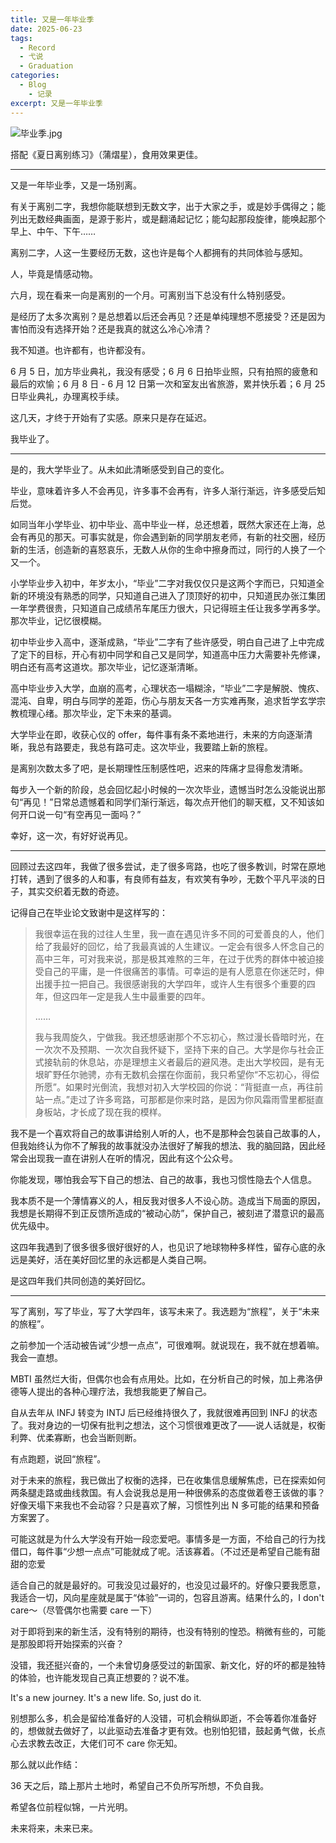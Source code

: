 ```yaml
---
title: 又是一年毕业季
date: 2025-06-23
tags:
  - Record
  - 弋说
  - Graduation
categories:
  - Blog
    - 记录
excerpt: 又是一年毕业季
---
```



![毕业季.jpg](/images/毕业季.jpg)

搭配《夏日离别练习》（蒲熠星），食用效果更佳。

---

又是一年毕业季，又是一场别离。

有关于离别二字，我想你能联想到无数文字，出于大家之手，或是妙手偶得之；能列出无数经典画面，是源于影片，或是翻涌起记忆；能勾起那段旋律，能唤起那个早上、中午、下午……

离别二字，人这一生要经历无数，这也许是每个人都拥有的共同体验与感知。

人，毕竟是情感动物。

六月，现在看来一向是离别的一个月。可离别当下总没有什么特别感受。

是经历了太多次离别？是总想着以后还会再见？还是单纯理想不愿接受？还是因为害怕而没有选择开始？还是我真的就这么冷心冷清？

我不知道。也许都有，也许都没有。

6 月 5 日，加方毕业典礼，我没有感受；6 月 6 日拍毕业照，只有拍照的疲惫和最后的欢愉；6 月 8 日 - 6 月 12 日第一次和室友出省旅游，累并快乐着；6 月 25 日毕业典礼，办理离校手续。

这几天，才终于开始有了实感。原来只是存在延迟。

我毕业了。

---

是的，我大学毕业了。从未如此清晰感受到自己的变化。

毕业，意味着许多人不会再见，许多事不会再有，许多人渐行渐远，许多感受后知后觉。

如同当年小学毕业、初中毕业、高中毕业一样，总还想着，既然大家还在上海，总会有再见的那天。可事实就是，你会遇到新的同学朋友老师，有新的社交圈，经历新的生活，创造新的喜怒哀乐，无数人从你的生命中擦身而过，同行的人换了一个又一个。

小学毕业步入初中，年岁太小，“毕业”二字对我仅仅只是这两个字而已，只知道全新的环境没有熟悉的同学，只知道自己进入了顶顶好的初中，只知道民办张江集团一年学费很贵，只知道自己成绩吊车尾压力很大，只记得班主任让我多学再多学。那次毕业，记忆很模糊。

初中毕业步入高中，逐渐成熟，“毕业”二字有了些许感受，明白自己进了上中完成了定下的目标，开心有初中同学和自己又是同学，知道高中压力大需要补先修课，明白还有高考这道坎。那次毕业，记忆逐渐清晰。

高中毕业步入大学，血崩的高考，心理状态一塌糊涂，“毕业”二字是解脱、愧疚、混沌、自卑，明白与同学的差距，伤心与朋友天各一方实难再聚，追求哲学玄学宗教梳理心绪。那次毕业，定下未来的基调。

大学毕业在即，收获心仪的 offer，每件事有条不紊地进行，未来的方向逐渐清晰，我总有路要走，我总有路可走。这次毕业，我要踏上新的旅程。

是离别次数太多了吧，是长期理性压制感性吧，迟来的阵痛才显得愈发清晰。

每步入一个新的阶段，总会回忆起小时候的一次次毕业，遗憾当时怎么没能说出那句“再见！”日常总遗憾着和同学们渐行渐远，每次点开他们的聊天框，又不知该如何开口说一句“有空再见一面吗？”

幸好，这一次，有好好说再见。

---

回顾过去这四年，我做了很多尝试，走了很多弯路，也吃了很多教训，时常在原地打转，遇到了很多的人和事，有良师有益友，有欢笑有争吵，无数个平凡平淡的日子，其实交织着无数的奇迹。

记得自己在毕业论文致谢中是这样写的：

> 我很幸运在我的过往人生里，我一直在遇见许多不同的可爱善良的人，他们给了我最好的回忆，给了我最真诚的人生建议。一定会有很多人怀念自己的高中三年，可对我来说，那是极其难熬的三年，在过于优秀的群体中被迫接受自己的平庸，是一件很痛苦的事情。可幸运的是有人愿意在你迷茫时，伸出援手拉一把自己。我很感谢我的大学四年，或许人生有很多个重要的四年，但这四年一定是我人生中最重要的四年。
> 
> ……
> 
> 我与我周旋久，宁做我。我还想感谢那个不忘初心，熬过漫长昏暗时光，在一次次不及预期、一次次自我怀疑下，坚持下来的自己。大学是你与社会正式接轨前的休息站，亦是理想主义者最后的避风港。走出大学校园，是有无垠旷野任尔驰骋，亦有无数机会摆在你面前，我只希望你“不忘初心，得偿所愿”。如果时光倒流，我想对初入大学校园的你说：“背挺直一点，再往前站一点。”走过了许多弯路，可那都是你来时路，是因为你风霜雨雪里都挺直身板站，才长成了现在我的模样。

我不是一个喜欢将自己的故事讲给别人听的人，也不是那种会包装自己故事的人，但我始终认为你不了解我的故事就没办法很好了解我的想法、我的脑回路，因此经常会出现我一直在讲别人在听的情况，因此有这个公众号。

你能发现，哪怕我会写下自己的想法、自己的故事，我也习惯性隐去个人信息。

我本质不是一个薄情寡义的人，相反我对很多人不设心防。造成当下局面的原因，我想是长期得不到正反馈所造成的“被动心防”，保护自己，被刻进了潜意识的最高优先级中。

这四年我遇到了很多很多很好很好的人，也见识了地球物种多样性，留存心底的永远是美好，活在美好回忆里的永远都是人类自己啊。

是这四年我们共同创造的美好回忆。

---

写了离别，写了毕业，写了大学四年，该写未来了。我选题为“旅程”，关于“未来的旅程”。

之前参加一个活动被告诫“少想一点点”，可很难啊。就说现在，我不就在想着嘛。我会一直想。

MBTI 虽然烂大街，但偶尔也会有点用处。比如，在分析自己的时候，加上弗洛伊德等人提出的各种心理疗法，我想我能更了解自己。

自从去年从 INFJ 转变为 INTJ 后已经维持很久了，我就很难再回到 INFJ 的状态了。我对身边的一切保有批判之想法，这个习惯很难更改了——说人话就是，权衡利弊、优柔寡断，也会当断则断。

有点跑题，说回“旅程”。

对于未来的旅程，我已做出了权衡的选择，已在收集信息缓解焦虑，已在探索如何两条腿走路或曲线救国。有人会说我总是用一种很佛系的态度做着卷王该做的事？好像天塌下来我也不会动容？只是喜欢了解，习惯性列出 N 多可能的结果和预备方案罢了。

可能这就是为什么大学没有开始一段恋爱吧。事情多是一方面，不给自己的行为找借口，每件事“少想一点点”可能就成了呢。活该寡着。（不过还是希望自己能有甜甜的恋爱

适合自己的就是最好的。可我没见过最好的，也没见过最坏的。好像只要我愿意，我适合一切，风向星座就是属于“体验”一词的，包容且游离。结果什么的，I don't care～（尽管偶尔也需要 care 一下）

对于即将到来的新生活，没有特别的期待，也没有特别的惶恐。稍微有些的，可能是那股即将开始探索的兴奋？

没错，我还挺兴奋的，一个未曾切身感受过的新国家、新文化，好的坏的都是独特的体验，也许能发现自己真正想要的？说不准。

It's a new journey. It's a new life. So, just do it.

别想那么多，机会是留给准备好的人没错，可机会稍纵即逝，不会等着你准备好的，想做就去做好了，以此驱动去准备才更有效。也别怕犯错，鼓起勇气做，长点心去求教去改正，大佬们可不 care 你无知。

那么就以此作结：

36 天之后，踏上那片土地时，希望自己不负所写所想，不负自我。

希望各位前程似锦，一片光明。

未来将来，未来已来。
